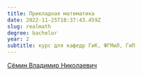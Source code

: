 ```yaml
---
title: Прикладная математика
date: 2022-11-25T18:37:43.459Z
slug: realmath
degree: bachelor
year: 2
subtitle: курс для кафедр ГиК, ФГМиЛ, ГиП
---
```


[Сёмин Владимир Николаевич](./people/semin)
